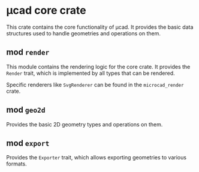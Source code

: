 # µcad core crate

This crate contains the core functionality of µcad.
It provides the basic data structures used to handle geometries and operations on them.

## mod `render`

This module contains the rendering logic for the core crate.
It provides the `Render` trait, which is implemented by all types that can be rendered.

Specific renderers like `SvgRenderer` can be found in the `microcad_render` crate.

## mod `geo2d`

Provides the basic 2D geometry types and operations on them.

## mod `export`

Provides the `Exporter` trait, which allows exporting geometries to various formats.
